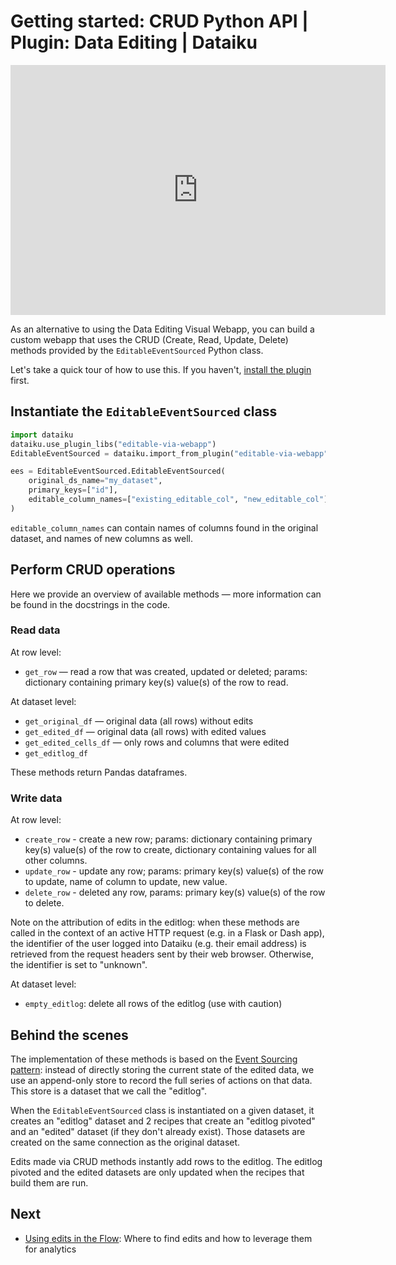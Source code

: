 # Getting started: CRUD Python API | Plugin: Data Editing | Dataiku

<iframe src="https://www.loom.com/embed/3d899ce5f7544850abe91d088b969331" frameborder="0" webkitallowfullscreen="" mozallowfullscreen="" allowfullscreen="" style="height: 400px; width: 600px"></iframe>

As an alternative to using the Data Editing Visual Webapp, you can build a custom webapp that uses the CRUD (Create, Read, Update, Delete) methods provided by the `EditableEventSourced` Python class.

Let's take a quick tour of how to use this. If you haven't, [install the plugin](install-plugin) first.

## Instantiate the `EditableEventSourced` class

```python
import dataiku
dataiku.use_plugin_libs("editable-via-webapp")
EditableEventSourced = dataiku.import_from_plugin("editable-via-webapp", "EditableEventSourced")

ees = EditableEventSourced.EditableEventSourced(
    original_ds_name="my_dataset",
    primary_keys=["id"],
    editable_column_names=["existing_editable_col", "new_editable_col"]
)
```

`editable_column_names` can contain names of columns found in the original dataset, and names of new columns as well.

## Perform CRUD operations

Here we provide an overview of available methods — more information can be found in the docstrings in the code.

### Read data

At row level:

* `get_row` — read a row that was created, updated or deleted; params: dictionary containing primary key(s) value(s) of the row to read.

At dataset level:

* `get_original_df` — original data (all rows) without edits
* `get_edited_df` — original data (all rows) with edited values
* `get_edited_cells_df` — only rows and columns that were edited
* `get_editlog_df`

These methods return Pandas dataframes.

### Write data

At row level:

* `create_row` - create a new row; params: dictionary containing primary key(s) value(s) of the row to create, dictionary containing values for all other columns.
* `update_row` - update any row; params: primary key(s) value(s) of the row to update, name of column to update, new value.
* `delete_row` - deleted any row, params: primary key(s) value(s) of the row to delete.

Note on the attribution of edits in the editlog: when these methods are called in the context of an active HTTP request (e.g. in a Flask or Dash app), the identifier of the user logged into Dataiku (e.g. their email address) is retrieved from the request headers sent by their web browser. Otherwise, the identifier is set to "unknown".

At dataset level:

* `empty_editlog`: delete all rows of the editlog (use with caution)

## Behind the scenes

The implementation of these methods is based on the [Event Sourcing pattern](https://learn.microsoft.com/en-us/azure/architecture/patterns/event-sourcing): instead of directly storing the current state of the edited data, we use an append-only store to record the full series of actions on that data. This store is a dataset that we call the "editlog".

When the `EditableEventSourced` class is instantiated on a given dataset, it creates an "editlog" dataset and 2 recipes that create an "editlog pivoted" and an "edited" dataset (if they don't already exist). Those datasets are created on the same connection as the original dataset.

Edits made via CRUD methods instantly add rows to the editlog. The editlog pivoted and the edited datasets are only updated when the recipes that build them are run.

## Next

* [Using edits in the Flow](using-edits): Where to find edits and how to leverage them for analytics
